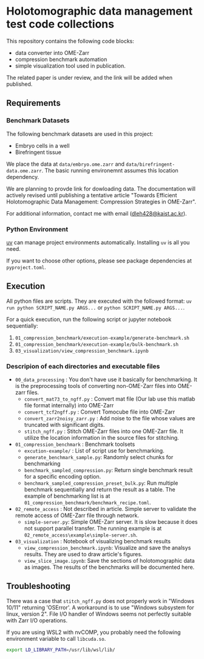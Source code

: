 # Holotomographic data management test code collections

This repository contains the following code blocks:

 - data converter into OME-Zarr
 - compression benchmark automation
 - simple visualization tool used in publication.

The related paper is under review, and the link will be added when published.

## Requirements

### Benchmark Datasets

The following benchmark datasets are used in this project:

 - Embryo cells in a well
 - Birefringent tissue

We place the data at `data/embryo.ome.zarr` and `data/birefringent-data.ome.zarr`. The basic running environemnt assumes this location dependency.

We are planning to provde link for dowloading data. The documentation will actively revised until publishing a tentative article "Towards Efficient Holotomographic Data Management: Compression Strategies in OME-Zarr".

For additional information, contact me with email (dleh428@kaist.ac.kr).

### Python Environment

[uv](https://github.com/astral-sh/uv) can manage project environments automatically. Installing  `uv` is all you need.

If you want to choose other options, please see package dependencies at `pyproject.toml`.

## Execution

All python files are scripts. They are executed with the followed format: `uv run python SCRIPT_NAME.py ARGS...` or `python SCRIPT_NAME.py ARGS...`.

For a quick execution, run the following script or jupyter notebook sequentially:
 1. `01_compression_benchmark/execution-example/generate-benchmark.sh`
 2. `01_compression_benchmark/execution-example/bulk-benchmark.sh`
 3. `03_visualization/view_compression_benchmark.ipynb`

### Descripion of each directories and executable files
 - `00_data_processing` : You don't have use it basically for benchmarking. It is the preprocessing tools of converting non-OME-Zarr files into OME-zarr files.
    - `convert_mat73_to_ngff.py` : Convert mat file (Our lab use this matlab file format internally) into OME-Zarr
    - `convert_tcf2ngff.py` : Convert Tomocube file into OME-Zarr
    - `convert_zarr2noisy_zarr.py` : Add noise to the file whose values are truncated with significant digits.
    - `stitch_ngff.py` : Stitch OME-Zarr files into one OME-Zarr file. It utilize the location information in the source files for stitching.
 - `01_compression_benchmark` : Benchmark toolsets
    - `excution-example/` : List of script use for benchmarking.
    - `generate_benchmark_sample.py`: Randomly select chunks for benchmarking
    - `benchmark_sampled_compression.py`: Return single benchmark result for a specific encoding option.
    - `benchmark_sampled_compression_preset_bulk.py`: Run multiple benchmark sequentially and return the result as a table. The example of benchmarking list is at `01_compression_benchmark/benchmark_recipe.toml`.
 - `02_remote_access` : Not described in article. Simple server to validate the remote access of OME-Zarr file through network.
    - `simple-server.py`: Simple OME-Zarr server. It is slow because it does not support parallel transfer. The running example is at `02_remote_access\example\simple-server.sh`.
 - `03_visualization` : Notebook of visualizing benchmark results
    - `view_compression_benchmark.ipynb`: Visualize and save the analsys results. They are used to draw article's figures.
    - `view_slice_image.ipynb`: Save the sections of holotomographic data as images.
The results of the benchmarks will be documented here.

## Troubleshooting

There was a case that `stitch_ngff.py` does not properly work in "Windows 10/11" returning 'OSError'.
A workaround is to use "Windows subsystem for linux, version 2".
File I/O handler of Windows seems not perfectly suitable with Zarr I/O operations.

If you are using WSL2 with nvCOMP, you probably need the following environment variable to call `libcuda.so`.
```bash
export LD_LIBRARY_PATH=/usr/lib/wsl/lib/
```
